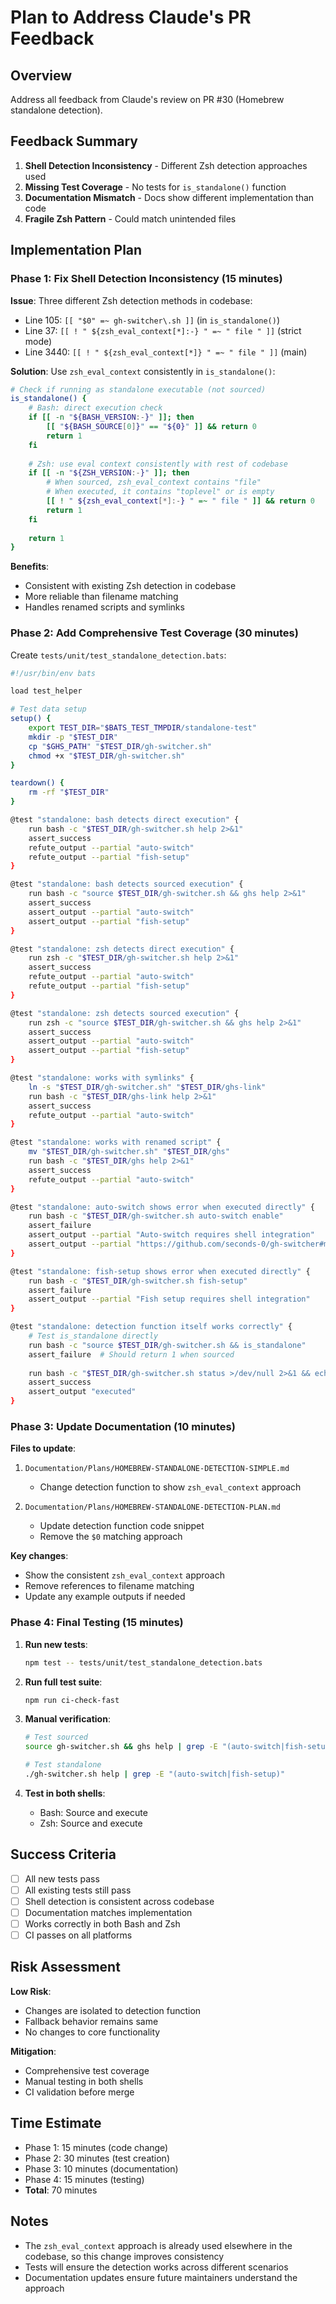 # Plan to Address Claude's PR Feedback

## Overview
Address all feedback from Claude's review on PR #30 (Homebrew standalone detection).

## Feedback Summary
1. **Shell Detection Inconsistency** - Different Zsh detection approaches used
2. **Missing Test Coverage** - No tests for `is_standalone()` function  
3. **Documentation Mismatch** - Docs show different implementation than code
4. **Fragile Zsh Pattern** - Could match unintended files

## Implementation Plan

### Phase 1: Fix Shell Detection Inconsistency (15 minutes)

**Issue**: Three different Zsh detection methods in codebase:
- Line 105: `[[ "$0" =~ gh-switcher\.sh ]]` (in `is_standalone()`)
- Line 37: `[[ ! " ${zsh_eval_context[*]:-} " =~ " file " ]]` (strict mode)
- Line 3440: `[[ ! " ${zsh_eval_context[*]} " =~ " file " ]]` (main)

**Solution**: Use `zsh_eval_context` consistently in `is_standalone()`:

```bash
# Check if running as standalone executable (not sourced)
is_standalone() {
    # Bash: direct execution check
    if [[ -n "${BASH_VERSION:-}" ]]; then
        [[ "${BASH_SOURCE[0]}" == "${0}" ]] && return 0
        return 1
    fi
    
    # Zsh: use eval context consistently with rest of codebase
    if [[ -n "${ZSH_VERSION:-}" ]]; then
        # When sourced, zsh_eval_context contains "file"
        # When executed, it contains "toplevel" or is empty
        [[ ! " ${zsh_eval_context[*]:-} " =~ " file " ]] && return 0
        return 1
    fi
    
    return 1
}
```

**Benefits**:
- Consistent with existing Zsh detection in codebase
- More reliable than filename matching
- Handles renamed scripts and symlinks

### Phase 2: Add Comprehensive Test Coverage (30 minutes)

Create `tests/unit/test_standalone_detection.bats`:

```bash
#!/usr/bin/env bats

load test_helper

# Test data setup
setup() {
    export TEST_DIR="$BATS_TEST_TMPDIR/standalone-test"
    mkdir -p "$TEST_DIR"
    cp "$GHS_PATH" "$TEST_DIR/gh-switcher.sh"
    chmod +x "$TEST_DIR/gh-switcher.sh"
}

teardown() {
    rm -rf "$TEST_DIR"
}

@test "standalone: bash detects direct execution" {
    run bash -c "$TEST_DIR/gh-switcher.sh help 2>&1"
    assert_success
    refute_output --partial "auto-switch"
    refute_output --partial "fish-setup"
}

@test "standalone: bash detects sourced execution" {
    run bash -c "source $TEST_DIR/gh-switcher.sh && ghs help 2>&1"
    assert_success
    assert_output --partial "auto-switch"
    assert_output --partial "fish-setup"
}

@test "standalone: zsh detects direct execution" {
    run zsh -c "$TEST_DIR/gh-switcher.sh help 2>&1"
    assert_success
    refute_output --partial "auto-switch"
    refute_output --partial "fish-setup"
}

@test "standalone: zsh detects sourced execution" {
    run zsh -c "source $TEST_DIR/gh-switcher.sh && ghs help 2>&1"
    assert_success
    assert_output --partial "auto-switch"
    assert_output --partial "fish-setup"
}

@test "standalone: works with symlinks" {
    ln -s "$TEST_DIR/gh-switcher.sh" "$TEST_DIR/ghs-link"
    run bash -c "$TEST_DIR/ghs-link help 2>&1"
    assert_success
    refute_output --partial "auto-switch"
}

@test "standalone: works with renamed script" {
    mv "$TEST_DIR/gh-switcher.sh" "$TEST_DIR/ghs"
    run bash -c "$TEST_DIR/ghs help 2>&1"
    assert_success
    refute_output --partial "auto-switch"
}

@test "standalone: auto-switch shows error when executed directly" {
    run bash -c "$TEST_DIR/gh-switcher.sh auto-switch enable"
    assert_failure
    assert_output --partial "Auto-switch requires shell integration"
    assert_output --partial "https://github.com/seconds-0/gh-switcher#manual-installation"
}

@test "standalone: fish-setup shows error when executed directly" {
    run bash -c "$TEST_DIR/gh-switcher.sh fish-setup"
    assert_failure
    assert_output --partial "Fish setup requires shell integration"
}

@test "standalone: detection function itself works correctly" {
    # Test is_standalone directly
    run bash -c "source $TEST_DIR/gh-switcher.sh && is_standalone"
    assert_failure  # Should return 1 when sourced
    
    run bash -c "$TEST_DIR/gh-switcher.sh status >/dev/null 2>&1 && echo 'executed'"
    assert_success
    assert_output "executed"
}
```

### Phase 3: Update Documentation (10 minutes)

**Files to update**:
1. `Documentation/Plans/HOMEBREW-STANDALONE-DETECTION-SIMPLE.md`
   - Change detection function to show `zsh_eval_context` approach
   
2. `Documentation/Plans/HOMEBREW-STANDALONE-DETECTION-PLAN.md`
   - Update detection function code snippet
   - Remove the `$0` matching approach

**Key changes**:
- Show the consistent `zsh_eval_context` approach
- Remove references to filename matching
- Update any example outputs if needed

### Phase 4: Final Testing (15 minutes)

1. **Run new tests**:
   ```bash
   npm test -- tests/unit/test_standalone_detection.bats
   ```

2. **Run full test suite**:
   ```bash
   npm run ci-check-fast
   ```

3. **Manual verification**:
   ```bash
   # Test sourced
   source gh-switcher.sh && ghs help | grep -E "(auto-switch|fish-setup)"
   
   # Test standalone
   ./gh-switcher.sh help | grep -E "(auto-switch|fish-setup)"
   ```

4. **Test in both shells**:
   - Bash: Source and execute
   - Zsh: Source and execute

## Success Criteria

- [ ] All new tests pass
- [ ] All existing tests still pass
- [ ] Shell detection is consistent across codebase
- [ ] Documentation matches implementation
- [ ] Works correctly in both Bash and Zsh
- [ ] CI passes on all platforms

## Risk Assessment

**Low Risk**:
- Changes are isolated to detection function
- Fallback behavior remains same
- No changes to core functionality

**Mitigation**:
- Comprehensive test coverage
- Manual testing in both shells
- CI validation before merge

## Time Estimate

- Phase 1: 15 minutes (code change)
- Phase 2: 30 minutes (test creation)
- Phase 3: 10 minutes (documentation)
- Phase 4: 15 minutes (testing)
- **Total**: 70 minutes

## Notes

- The `zsh_eval_context` approach is already used elsewhere in the codebase, so this change improves consistency
- Tests will ensure the detection works across different scenarios
- Documentation updates ensure future maintainers understand the approach